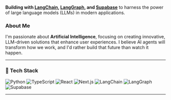 **Building with [LangChain](https://www.langchain.com), [LangGraph](https://www.langchain.com/langgraph), and [Supabase](https://supabase.com)** to harness the power of large language models (LLMs) in modern applications.

### About Me
I'm passionate about **Artificial Intelligence**, focusing on creating innovative, LLM-driven solutions that enhance user experiences. I believe AI agents will transform how we work, and I'd rather build that future than watch it happen.

---

### 🔧 Tech Stack
![Python](https://img.shields.io/badge/-Python-3776AB?logo=python&logoColor=white&style=flat)
![TypeScript](https://img.shields.io/badge/-TypeScript-3178C6?logo=typescript&logoColor=white&style=flat)
![React](https://img.shields.io/badge/-React-61DAFB?logo=react&logoColor=black&style=flat)
![Next.js](https://img.shields.io/badge/-Next.js-000000?logo=next.js&logoColor=white&style=flat)
![LangChain](https://img.shields.io/badge/-LangChain-000000?logo=langchain&logoColor=white&style=flat)
![LangGraph](https://img.shields.io/badge/-LangGraph-000000?logo=langgraph&logoColor=white&style=flat)
![Supabase](https://img.shields.io/badge/-Supabase-3ECF8E?logo=supabase&logoColor=white&style=flat)

---
